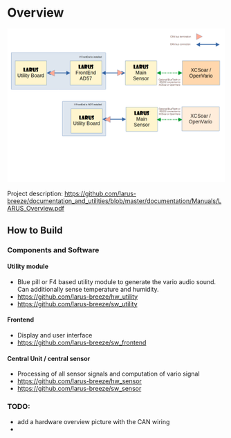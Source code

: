 # Overview

![Systemoverview](documentation/Manuals/Configurations.png)

Project description: https://github.com/larus-breeze/documentation_and_utilities/blob/master/documentation/Manuals/LARUS_Overview.pdf

## How to Build 

### Components and Software
#### Utility module    
- Blue pill or F4 based utility module to generate the vario audio sound. Can additionally sense temperature and humidity. 
- https://github.com/larus-breeze/hw_utility
- https://github.com/larus-breeze/sw_utility

#### Frontend 
- Display and user interface
- https://github.com/larus-breeze/sw_frontend

#### Central Unit  / central sensor
- Processing of all sensor signals and computation of vario signal
- https://github.com/larus-breeze/hw_sensor
- https://github.com/larus-breeze/sw_sensor


### TODO:
- add a hardware overview picture with the CAN wiring
- 
